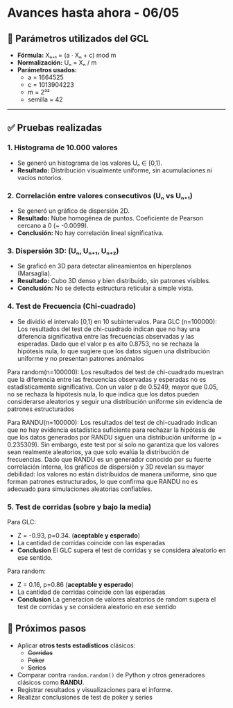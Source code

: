 
# Avances hasta ahora - 06/05

## 🔧 Parámetros utilizados del GCL

- **Fórmula:** Xₙ₊₁ = (a · Xₙ + c) mod m
- **Normalización:** Uₙ = Xₙ / m
- **Parámetros usados:**
  - a = 1664525
  - c = 1013904223
  - m = 2³²
  - semilla = 42

---

## ✅ Pruebas realizadas

### 1. Histograma de 10.000 valores
- Se generó un histograma de los valores Uₙ ∈ [0,1).
- **Resultado:** Distribución visualmente uniforme, sin acumulaciones ni vacíos notorios.

### 2. Correlación entre valores consecutivos (Uₙ vs Uₙ₊₁)
- Se generó un gráfico de dispersión 2D.
- **Resultado:** Nube homogénea de puntos. Coeficiente de Pearson cercano a 0 (~ -0.0099).
- **Conclusión:** No hay correlación lineal significativa.

### 3. Dispersión 3D: (Uₙ, Uₙ₊₁, Uₙ₊₂)
- Se graficó en 3D para detectar alineamientos en hiperplanos (Marsaglia).
- **Resultado:** Cubo 3D denso y bien distribuido, sin patrones visibles.
- **Conclusión:** No se detecta estructura reticular a simple vista.

### 4. Test de Frecuencia (Chi-cuadrado)
- Se dividió el intervalo [0,1) en 10 subintervalos.
Para GLC (n=100000):
Los resultados del test de chi-cuadrado indican que no hay una diferencia significativa entre las frecuencias observadas y las esperadas. Dado que el valor p es alto 0.8753, no se rechaza la hipótesis nula, lo que sugiere que los datos siguen una distribución uniforme y no presentan patrones anómalos

Para random(n=100000):
Los resultados del test de chi-cuadrado muestran que la diferencia entre las frecuencias observadas y esperadas no es estadísticamente significativa. Con un valor p de 0.5249, mayor que 0.05, no se rechaza la hipótesis nula, lo que indica que los datos pueden considerarse aleatorios y seguir una distribución uniforme sin evidencia de patrones estructurados

Para RANDU(n=100000):
Los resultados del test de chi-cuadrado indican que no hay evidencia estadística suficiente para rechazar la hipótesis de que los datos generados por RANDU siguen una distribución uniforme (p = 0.235309). Sin embargo, este test por sí solo no garantiza que los valores sean realmente aleatorios, ya que solo evalúa la distribución de frecuencias.
Dado que RANDU es un generador conocido por su fuerte correlación interna, los gráficos de dispersión y 3D revelan su mayor debilidad: los valores no están distribuidos de manera uniforme, sino que forman patrones estructurados, lo que confirma que RANDU no es adecuado para simulaciones aleatorias confiables.


### 5. Test de corridas (sobre y bajo la media)
Para GLC: 
- Z = -0.93, p=0.34. (**aceptable y esperado**)
- La cantidad de corridas coincide con las esperadas
- **Conclusion** El GLC supera el test de corridas y se considera aleatorio en ese sentido.

Para random:
- Z = 0.16, p=0.86 (**aceptable y esperado**)
- La cantidad de corridas coincide con las esperadas
- **Conclusion** La generacion de valores aleatorios de random supera el test de corridas y se considera aleatorio en ese sentido


## 📌 Próximos pasos

- Aplicar **otros tests estadísticos** clásicos:
  - ~~Corridas~~
  - ~~Poker~~
  - ~~Series~~
- Comparar contra `random.random()` de Python y otros generadores clásicos como **RANDU**.
- Registrar resultados y visualizaciones para el informe.
- Realizar conclusiones de test de poker y series

